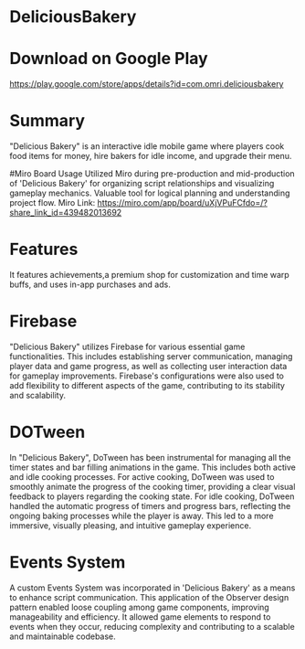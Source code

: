 # DeliciousBakery

# Download on Google Play
https://play.google.com/store/apps/details?id=com.omri.deliciousbakery

# Summary
"Delicious Bakery" is an interactive idle mobile game where players cook food items for money,
hire bakers for idle income, and upgrade their menu.

#Miro Board Usage
Utilized Miro during pre-production and mid-production of 'Delicious Bakery' for organizing script relationships and visualizing gameplay mechanics.
Valuable tool for logical planning and understanding project flow.
Miro Link: https://miro.com/app/board/uXjVPuFCfdo=/?share_link_id=439482013692

# Features
It features achievements,a premium shop for customization and time warp buffs, and uses in-app purchases and ads.

# Firebase
"Delicious Bakery" utilizes Firebase for various essential game functionalities.
This includes establishing server communication, managing player data and game progress, as well as collecting user interaction data for gameplay improvements.
Firebase's configurations were also used to add flexibility to different aspects of the game, contributing to its stability and scalability.

# DOTween
In "Delicious Bakery", DoTween has been instrumental for managing all the timer states and bar filling animations in the game.
This includes both active and idle cooking processes.
For active cooking, DoTween was used to smoothly animate the progress of the cooking timer, providing a clear visual feedback to players regarding the cooking state.
For idle cooking, DoTween handled the automatic progress of timers and progress bars, reflecting the ongoing baking processes while the player is away.
This led to a more immersive, visually pleasing, and intuitive gameplay experience.

# Events System
A custom Events System was incorporated in 'Delicious Bakery' as a means to enhance script communication.
This application of the Observer design pattern enabled loose coupling among game components, improving manageability and efficiency.
It allowed game elements to respond to events when they occur, reducing complexity and contributing to a scalable and maintainable codebase.
